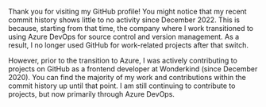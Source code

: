 Thank you for visiting my GitHub profile! You might notice that my recent commit history shows little to no activity since December 2022. This is because, starting from that time, the company where I work transitioned to using Azure DevOps for source control and version management. As a result, I no longer used GitHub for work-related projects after that switch.

However, prior to the transition to Azure, I was actively contributing to projects on GitHub as a frontend developer at Wonderkind (since December 2020). You can find the majority of my work and contributions within the commit history up until that point. I am still continuing to contribute to projects, but now primarily through Azure DevOps.

